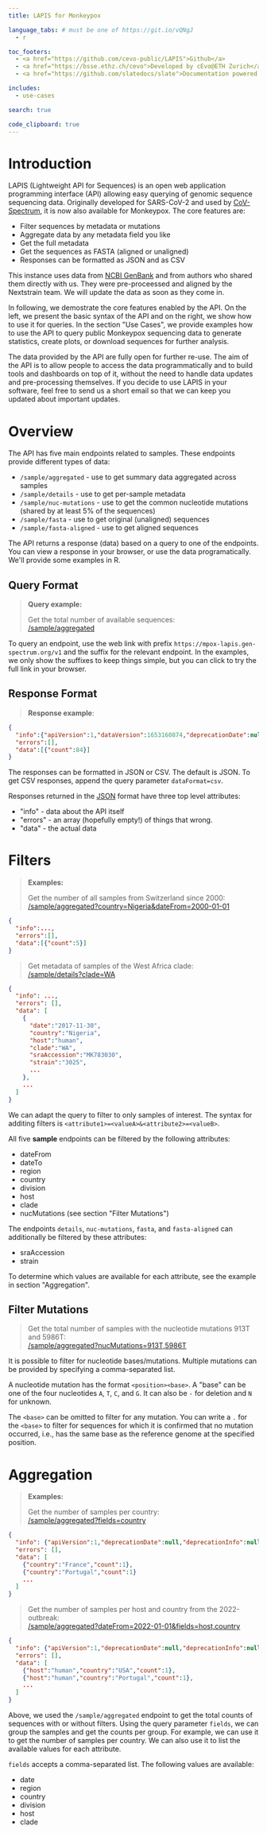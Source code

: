 ```yaml
---
title: LAPIS for Monkeypox

language_tabs: # must be one of https://git.io/vQNgJ
  - r

toc_footers:
  - <a href="https://github.com/cevo-public/LAPIS">Github</a>
  - <a href="https://bsse.ethz.ch/cevo">Developed by cEvo@ETH Zurich</a>
  - <a href="https://github.com/slatedocs/slate">Documentation powered by Slate</a>

includes:
  - use-cases

search: true

code_clipboard: true
---
```


# Introduction

LAPIS (Lightweight API for Sequences) is an open web application programming interface (API) allowing easy querying of genomic sequence sequencing data. Originally developed for SARS-CoV-2 and used by [CoV-Spectrum](https://cov-spectrum.org), it is now also available for Monkeypox. The core features are:

- Filter sequences by metadata or mutations
- Aggregate data by any metadata field you like
- Get the full metadata
- Get the sequences as FASTA (aligned or unaligned)
- Responses can be formatted as JSON and as CSV

This instance uses data from [NCBI GenBank](https://www.ncbi.nlm.nih.gov/genbank/) and from authors who shared them directly with us. They were pre-proceessed and aligned by the Nextstrain team. We will update the data as soon as they come in.

In following, we demostrate the core features enabled by the API. On the left, we present the basic syntax of the API and on the right, we show how to use it for queries. In the section "Use Cases", we provide examples how to use the API to query public Monkeypox sequencing data to generate statistics, create plots, or download sequences for further analysis.

<aside class="notice">
The data provided by the API are fully open for further re-use. The aim of the API is to allow people to access the data programmatically and to build tools and dashboards on top of it, without the need to handle data updates and pre-processing themselves. If you decide to use LAPIS in your software, feel free to send us a short email so that we can keep you updated about important updates.
</aside> 


# Overview

The API has five main endpoints related to samples. These endpoints provide different types of data:

- `/sample/aggregated` - use to get summary data aggregated across samples
- `/sample/details` - use to get per-sample metadata
- `/sample/nuc-mutations` - use to get the common nucleotide mutations (shared by at least 5% of the sequences)
- `/sample/fasta` - use to get original (unaligned) sequences
- `/sample/fasta-aligned` - use to get aligned sequences

The API returns a response (data) based on a query to one of the endpoints. You can view a response in your browser, or use the data programatically. We'll provide some examples in R.

## Query Format

> **Query example:**
>
> Get the total number of available sequences:<br/>
> <a href='https://mpox-lapis.gen-spectrum.org/v1/sample/aggregated' target="_blank">
>   /sample/aggregated
> </a>

To query an endpoint, use the web link with prefix
`https://mpox-lapis.gen-spectrum.org/v1` and the suffix for the relevant endpoint. In the examples, we only show the suffixes to keep things simple, but you can click to try the full link in your browser.

## Response Format

> **Response example**:

```json
{
  "info":{"apiVersion":1,"dataVersion":1653160874,"deprecationDate":null,"deprecationInfo":null,"acknowledgement":null},
  "errors":[],
  "data":[{"count":84}]
}
```

The responses can be formatted in JSON or CSV. The default is JSON. To get CSV responses, append the query parameter `dataFormat=csv`.

Responses returned in the [JSON](https://www.json.org/json-en.html) format have three top level attributes:

- "info" - data about the API itself
- "errors" - an array (hopefully empty!) of things that wrong.
- "data" - the actual data


# Filters

> **Examples:**
>
> Get the number of all samples from Switzerland since 2000:<br/>
> <a href='https://mpox-lapis.gen-spectrum.org/v1/sample/aggregated?country=Nigeria&dateFrom=2000-01-01' target="_blank">
>   /sample/aggregated?country=Nigeria&dateFrom=2000-01-01
> </a>

```json
{
  "info":...,
  "errors":[],
  "data":[{"count":5}]
}
```

> Get metadata of samples of the West Africa clade:<br/>
> <a href='https://mpox-lapis.gen-spectrum.org/v1/sample/details?clade=WA' target="_blank">
>   /sample/details?clade=WA
> </a>

```json
{
  "info": ...,
  "errors": [],
  "data": [
    {
      "date":"2017-11-30",
      "country":"Nigeria",
      "host":"human",
      "clade":"WA",
      "sraAccession":"MK783030",
      "strain":"3025",
      ...
    },
    ...
  ]
}
```

We can adapt the query to filter to only samples of interest. The syntax for additing filters is `<attribute1>=<valueA>&<attribute2>=<valueB>`.

All five **sample** endpoints can be filtered by the following attributes:

- dateFrom
- dateTo
- region
- country
- division
- host
- clade
- nucMutations (see section "Filter Mutations")

The endpoints `details`, `nuc-mutations`, `fasta`, and `fasta-aligned` can additionally be filtered by these attributes:

- sraAccession
- strain

To determine which values are available for each attribute, see the example in section "Aggregation".


## Filter Mutations

> Get the total number of samples with the nucleotide mutations 913T and 5986T:<br/>
> <a href="https://mpox-lapis.gen-spectrum.org/v1/sample/aggregated?nucMutations=913T,5986T" target="_blank">
>   /sample/aggregated?nucMutations=913T,5986T
> </a>

It is possible to filter for nucleotide bases/mutations. Multiple mutations can be provided by specifying a comma-separated list.

A nucleotide mutation has the format `<position><base>`. A "base" can be one of the four nucleotides `A`, `T`, `C`, and `G`. It can also be `-` for deletion and `N` for unknown.

The `<base>` can be omitted to filter for any mutation. You can write a `.` for the `<base>` to filter for sequences for which it is confirmed that no mutation occurred, i.e., has the same base as the reference genome at the specified position.


# Aggregation

> **Examples:**
>
> Get the number of samples per country:<br/>
> <a href='https://mpox-lapis.gen-spectrum.org/v1/sample/aggregated?fields=country' target="_blank">
>   /sample/aggregated?fields=country
> </a>

```json
{
  "info": {"apiVersion":1,"deprecationDate":null,"deprecationInfo":null},
  "errors": [],
  "data": [
    {"country":"France","count":1},
    {"country":"Portugal","count":1}
    ...
  ]
}
```

> Get the number of samples per host and country from the 2022-outbreak:<br/>
> <a href='https://mpox-lapis.gen-spectrum.org/v1/sample/aggregated?dateFrom=2022-01-01&fields=host,country' target="_blank">
>   /sample/aggregated?dateFrom=2022-01-01&fields=host,country
> </a>

```json
{
  "info": {"apiVersion":1,"deprecationDate":null,"deprecationInfo":null},
  "errors": [],
  "data": [
    {"host":"human","country":"USA","count":1},
    {"host":"human","country":"Portugal","count":1},
    ...
  ]
}
```

Above, we used the `/sample/aggregated` endpoint to get the total counts of sequences with or without filters. Using the query parameter `fields`, we can group the samples and get the counts per group. For example, we can use it to get the number of samples per country. We can also use it to list the available values for each attribute.

`fields` accepts a comma-separated list. The following values are available:

- date
- region
- country
- division
- host
- clade
